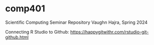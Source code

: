 # comp401
Scientific Computing Seminar Repository
Vaughn Hajra, Spring 2024

Connecting R Studio to Github:
https://happygitwithr.com/rstudio-git-github.html

